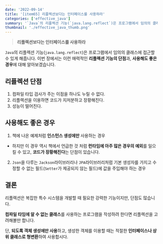 ```yaml
---
date: '2022-09-14'
title: '[item65] 리플렉션보다는 인터페이스를 사용하라'
categories: ['effective_java']
summary: '`Java`의 리플렉션 기능(`java.lang.reflect`)은 프로그램에서 임의의 클래스에 접근할 수 있게 해줍니다. 이번 장에서는 이런 매력적인 리플렉션 기능의 단점과, 사용해도 좋은 경우에 대해 알아보겠습니다.'
thumbnail: './effective_java_thumb.png'
---
```


> **리플렉션보다는 인터페이스를 사용하라**

`Java`의 리플렉션 기능(`java.lang.reflect`)은 프로그램에서 임의의 클래스에 접근할 수 있게 해줍니다. 이번 장에서는 이런 매력적인 **리플렉션 기능의 단점**과, **사용해도 좋은 경우**에 대해 알아보겠습니다.

## 리플렉션 단점
1. 컴파일 타입 검사가 주는 이점을 하나도 누릴 수 없다.
2. 리플렉션을 이용하면 코드가 지저분하고 장황해진다.
3. 성능이 떨어진다.

## 사용해도 좋은 경우
1. 책에 나온 예제처럼 **인스턴스 생성에만** 사용하는 경우
  - 하지만 이 경우 역시 책에서 언급한 것 처럼 **런타임에 아주 많은 경우의 예외**를 일으킬 수 있고, **코드가 장황해진다**는 단점이 있습니다.
2. `Json`을 다루는 `Jackson`라이브러리나 `JPA`라이브러리처럼 기본 생성자를 가지고 수정할 수 없는 필드(`Setter`가 제공되지 않는 필드)에 값을 주입해야 하는 경우

## 결론
리플렉션은 복잡한 특수 시스템을 개발할 때 필요한 강력한 기능이지만, 단점도 많습니다.

**컴파일 타임에 알 수 없는 클래스**를 사용하는 프로그램을 작성하려 한다면 리플렉션을 고려해볼만 합니다.

단, **되도록 객체 생성에만 사용**하고, 생성한 객체를 이용할 때는 적절한 **인터페이스나 상위 클래스로 형변환**하여 사용합시다.